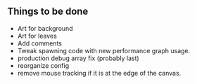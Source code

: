 ## Things to be done

- Art for background
- Art for leaves
- Add comments
- Tweak spawning code with new performance graph usage.
- production debug array fix (probably last)
- reorganize config
- remove mouse tracking if it is at the edge of the canvas.